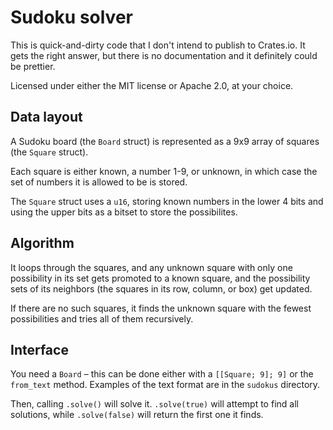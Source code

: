 # Sudoku solver

This is quick-and-dirty code that I don't intend to publish to Crates.io. It
gets the right answer, but there is no documentation and it definitely could
be prettier.

Licensed under either the MIT license or Apache 2.0, at your choice.

## Data layout

A Sudoku board (the `Board` struct) is represented as a 9x9 array of squares
(the `Square` struct).

Each square is either known, a number 1-9, or unknown, in which case the set of
numbers it is allowed to be is stored.

The `Square` struct uses a `u16`, storing known numbers in the lower 4 bits and
using the upper bits as a bitset to store the possibilites.

## Algorithm

It loops through the squares, and any unknown square with only one possibility
in its set gets promoted to a known square, and the possibility sets of its
neighbors (the squares in its row, column, or box) get updated.

If there are no such squares, it finds the unknown square with the fewest
possibilities and tries all of them recursively.

## Interface

You need a `Board` – this can be done either with a `[[Square; 9]; 9]` or the
`from_text` method. Examples of the text format are in the `sudokus` directory.

Then, calling `.solve()` will solve it. `.solve(true)` will attempt to find all
solutions, while `.solve(false)` will return the first one it finds.
